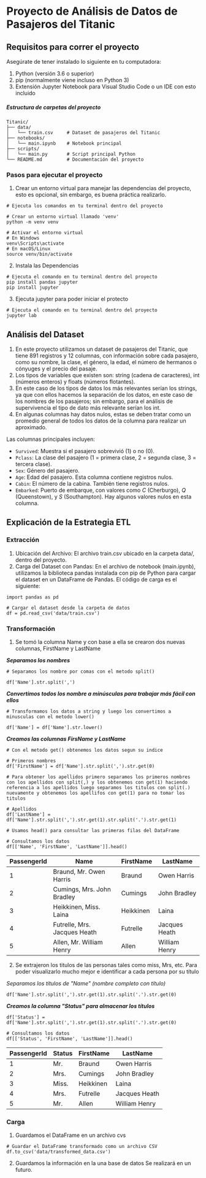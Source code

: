 # Proyecto de Análisis de Datos de Pasajeros del Titanic

## Requisitos para correr el proyecto

Asegúrate de tener instalado lo siguiente en tu computadora:
1. Python (versión 3.6 o superior)
2. pip (normalmente viene incluso en Python 3)
3. Extensión Jupyter Notebook para Visual Studio Code o un IDE con esto incluido
##### Estructura de carpetas del proyecto
```
Titanic/
├── data/
│   └── train.csv     # Dataset de pasajeros del Titanic
├── notebooks/
│   └── main.ipynb    # Notebook principal
├── scripts/          
│   └── main.py       # Script principal Python
└── README.md         # Documentación del proyecto
```

### Pasos para ejecutar el proyecto

1. Crear un entorno virtual para manejar las dependencias del proyecto, esto es opcional, sin embargo, es buena práctica realizarlo.

```
# Ejecuta los comandos en tu terminal dentro del proyecto

# Crear un entorno virtual llamado 'venv'
python -m venv venv

# Activar el entorno virtual
# En Windows
venv\Scripts\activate
# En macOS/Linux
source venv/bin/activate
```

2. Instala las Dependencias
```
# Ejecuta el comando en tu terminal dentro del proyecto
pip install pandas jupyter
pip install jupyter
```
3. Ejecuta jupyter para poder iniciar el protecto
```
# Ejecuta el comando en tu terminal dentro del proyecto
jupyter lab
```

## Análisis del Dataset
1. En este proyecto utilizamos un dataset de pasajeros del Titanic, que tiene 891 registros y 12 columnas, con información sobre cada pasajero, como su nombre, la clase, el género, la edad, el número de hermanos o cónyuges y el precio del pasaje.
2. Los tipos de variables que existen son: string (cadena de caracteres), int (números enteros) y floats (números flotantes).
3. En este caso de los tipos de datos los más relevantes serían los strings, ya que con ellos hacemos la separación de los datos, en este caso de los nombres de los pasajeros; sin embargo, para el análisis de supervivencia el tipo de dato más relevante serían los int.
4. En algunas columnas hay datos nulos, estas se deben tratar como un promedio general de todos los datos de la columna para realizar un aproximado.

Las columnas principales incluyen:

- `Survived`: Muestra si el pasajero sobrevivió (1) o no (0).
- `Pclass`: La clase del pasajero (1 = primera clase, 2 = segunda clase, 3 = tercera clase).
- `Sex`: Género del pasajero.
- `Age`: Edad del pasajero. Esta columna contiene registros nulos.
- `Cabin`: El número de la cabina. También tiene registros nulos.
- `Embarked`: Puerto de embarque, con valores como *C* (Cherburgo), *Q* (Queenstown), y *S* (Southampton). Hay algunos valores nulos en esta columna.

## Explicación de la Estrategia ETL

### Extracción

1. Ubicación del Archivo: El archivo train.csv ubicado en la carpeta data/, dentro del proyecto.
2. Carga del Dataset con Pandas: En el archivo de notebook (main.ipynb), utilizamos la biblioteca pandas instalada con pip de Python para cargar el dataset en un DataFrame de Pandas. El código de carga es el siguiente:

```
import pandas as pd

# Cargar el dataset desde la carpeta de datos
df = pd.read_csv('data/train.csv')
```

### Transformación

1. Se tomó la columna Name y con base a ella se crearon dos nuevas columnas, FirstName y LastName

***Separamos los nombres***

```
# Separamos los nombre por comas con el metodo split()

df['Name'].str.split(',')
```

***Convertimos todos los nombre a minúsculas para trabajar más fácil con ellos***

```
# Transformamos los datos a string y luego los convertimos a minusculas con el metodo lower()

df['Name'] = df['Name'].str.lower()
```

***Creamos las columnas FirsName y LastName***

```
# Con el metodo get() obtenemos los datos segun su indice

# Primeros nombres
df['FirstName'] = df['Name'].str.split(',').str.get(0)

# Para obtener los apellidos primero separamos los primeros nombres con los apellidos con split(,) y los obtenemos con get(1) haciendo referencia a los apellidos luego separamos los titulos con split(.) nuevamente y obtenemos los apellifos con get(1) para no tomar los titulos

# Apellidos
df['LastName'] = df['Name'].str.split(',').str.get(1).str.split('.').str.get(1)

# Usamos head() para consultar las primeras filas del DataFrame

# Consultamos los datos
df[['Name', 'FirstName', 'LastName']].head()
```

| PassengerId | Name                                 | FirstName   | LastName  |
|-------------|--------------------------------------|-------------|-----------|
| 1           | Braund, Mr. Owen Harris              | Braund      | Owen Harris |
| 2           | Cumings, Mrs. John Bradley           | Cumings     | John Bradley |
| 3           | Heikkinen, Miss. Laina               | Heikkinen   | Laina     |
| 4           | Futrelle, Mrs. Jacques Heath         | Futrelle    | Jacques Heath |
| 5           | Allen, Mr. William Henry             | Allen       | William Henry |

2. Se extrajeron los titulos de las personas tales como miss, Mrs, etc. Para poder visualizarlo mucho mejor e identificar a cada persona por su título

*Separamos los títulos de "Name" (nombre completo con título)*

```
df['Name'].str.split(',').str.get(1).str.split('.').str.get(0)
```

***Creamos la columna "Status" para almacenar los títulos***

```
df['Status'] = df['Name'].str.split(',').str.get(1).str.split('.').str.get(0)

# Consultamos los datos
df[['Status', 'FirstName', 'LastName']].head()
```

| PassengerId | Status          | FirstName   | LastName  |
|-------------|-----------------|-------------|-----------|
| 1           | Mr.             | Braund      | Owen Harris |
| 2           | Mrs.            | Cumings     | John Bradley |
| 3           | Miss.           | Heikkinen   | Laina     |
| 4           | Mrs.            | Futrelle    | Jacques Heath |
| 5           | Mr.             | Allen       | William Henry |

### Carga

1. Guardamos el DataFrame en un archivo cvs

```
# Guardar el DataFrame transformado como un archivo CSV
df.to_csv('data/transformed_data.csv')
```

2. Guardamos la información en la una base de datos
Se realizará en un futuro.